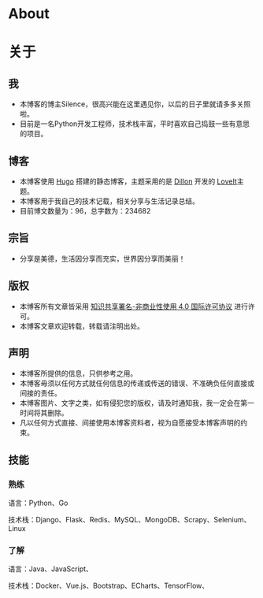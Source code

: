 # About


# 									关于

## 我

- 本博客的博主Silence，很高兴能在这里遇见你，以后的日子里就请多多关照啦。
- 目前是一名Python开发工程师，技术栈丰富，平时喜欢自己捣鼓一些有意思的项目。

## 博客

- 本博客使用 [Hugo](https://gohugo.io/) 搭建的静态博客，主题采用的是 [Dillon](https://github.com/dillonzq) 开发的 [LoveIt](https://github.com/dillonzq/LoveIt)主题。
- 本博客用于我自己的技术记载，相关分享与生活记录总结。
- 目前博文数量为：96，总字数为：234682

## 宗旨

- 分享是美德，生活因分享而充实，世界因分享而美丽！

## 版权

- 本博客所有文章皆采用 [知识共享署名-非商业性使用 4.0 国际许可协议](https://creativecommons.org/licenses/by-nc-nd/4.0/deed.zh) 进行许可。
- 本博客文章欢迎转载，转载请注明出处。

## 声明

- 本博客所提供的信息，只供参考之用。
- 本博客毋须以任何方式就任何信息的传递或传送的错误、不准确负任何直接或间接的责任。
- 本博客图片、文字之类，如有侵犯您的版权，请及时通知我，我一定会在第一时间将其删除。
- 凡以任何方式直接、间接使用本博客资料者，视为自愿接受本博客声明的约束。

## 技能

### 熟练

语言：Python、Go

技术栈：Django、Flask、Redis、MySQL、MongoDB、Scrapy、Selenium、Linux

### 了解

语言：Java、JavaScript、

技术栈：Docker、Vue.js、Bootstrap、ECharts、TensorFlow、
